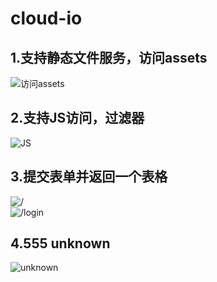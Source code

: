 # cloud-io
## 1.支持静态文件服务，访问assets</br>
![访问assets](https://github.com/15331185/cloudgo-inout/tree/master/result/7.png) </br>
## 2.支持JS访问，过滤器</br>
![JS](https://github.com/15331185/cloudgo-inout/tree/master/result/3.png) </br>
## 3.提交表单并返回一个表格</br>
![/](https://github.com/15331185/cloudgo-inout/tree/master/result/1.png) </br>
![/login](https://github.com/15331185/cloudgo-inout/tree/master/result/2.png) </br>
## 4.555 unknown</br>
![unknown](https://github.com/15331185/cloudgo-inout/tree/master/result/6.png) </br>
